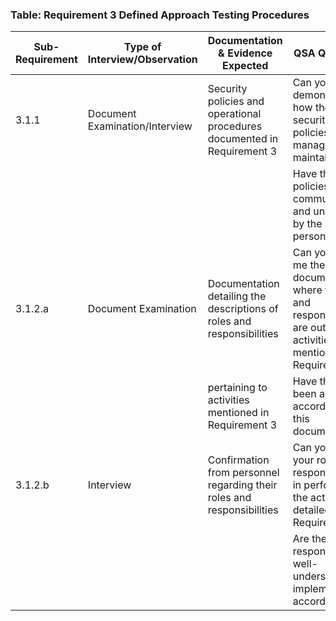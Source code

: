 
### Table: Requirement 3 Defined Approach Testing Procedures

| Sub-Requirement | Type of Interview/Observation  | Documentation & Evidence Expected                                        | QSA Questions                                                                                                                  |
| --------------- | ------------------------------ | ------------------------------------------------------------------------ | ------------------------------------------------------------------------------------------------------------------------------ |
| 3.1.1           | Document Examination/Interview | Security policies and operational procedures documented in Requirement 3 | Can you demonstrate how the security policies are managed and maintained?                                                      |
|                 |                                |                                                                          | Have these policies been communicated and understood by the relevant personnel?                                                |
| 3.1.2.a         | Document Examination           | Documentation detailing the descriptions of roles and responsibilities   | Can you show me the documentation where the roles and responsibilities are outlined for activities mentioned in Requirement 3? |
|                 |                                | pertaining to activities mentioned in Requirement 3                      | Have the roles been assigned according to this documentation?                                                                  |
| 3.1.2.b         | Interview                      | Confirmation from personnel regarding their roles and responsibilities   | Can you explain your role and responsibilities in performing the activities detailed in Requirement 3?                         |
|                 |                                |                                                                          | Are these responsibilities well-understood and implemented accordingly?                                                        |
